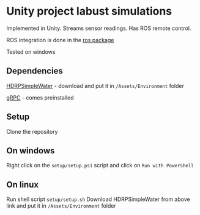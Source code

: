 # Unity project labust simulations

Implemented in Unity. 
Streams sensor readings.
Has ROS remote control.

ROS integration is done in the [ros package](https://github.com/labust/unityrossample-ros)

Tested on windows

## Dependencies

[HDRPSimpleWater](https://github.com/flamacore/UnityHDRPSimpleWater) - download and put it in `/Assets/Environment` folder

[gRPC](https://github.com/grpc/grpc/tree/master/src/csharp/unitypackage/unitypackage_skeleton/Plugins) - comes preinstalled

## Setup

Clone the repository

## On windows

Right click on the `setup/setup.ps1` script and click on `Run with PowerShell`

## On linux

Run shell script `setup/setup.sh`
Download HDRPSimpleWater from above link and put it in `/Assets/Environment` folder
